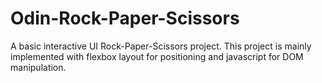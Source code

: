 # Odin-Rock-Paper-Scissors

A basic interactive UI Rock-Paper-Scissors project. This project is mainly implemented with flexbox layout for positioning and javascript for DOM manipulation.

